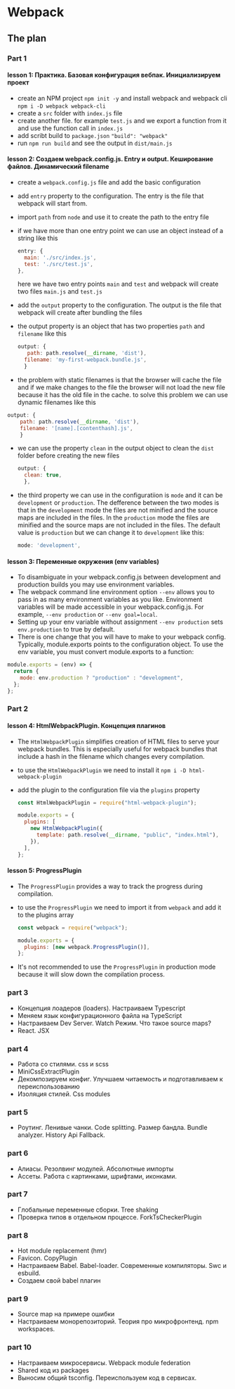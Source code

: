 # Webpack

## The plan

### Part 1

#### lesson 1: Практика. Базовая конфигурация вебпак. Инициализируем проект

- create an NPM project `npm init -y` and install webpack and webpack cli `npm i -D webpack webpack-cli`
- create a `src` folder with `index.js` file
- create another file. for example `test.js` and we export a function from it and use the function call in `index.js`
- add scribt build to `package.json` `"build": "webpack"`
- run `npm run build` and see the output in `dist/main.js`

#### lesson 2: Создаем webpack.config.js. Entry и output. Кеширование файлов. Динамический filename

- create a `webpack.config.js` file and add the basic configuration
- add `entry` property to the configuration. The entry is the file that webpack will start from.
- import `path` from `node` and use it to create the path to the entry file
- if we have more than one entry point we can use an object instead of a string like this

  ```js
  entry: {
    main: './src/index.js',
    test: './src/test.js',
  },
  ```

  here we have two entry points `main` and `test` and webpack will create two files `main.js` and `test.js`

- add the `output` property to the configuration. The output is the file that webpack will create after bundling the files
- the output property is an object that has two properties `path` and `filename` like this

  ```js
  output: {
     path: path.resolve(__dirname, 'dist'),
    filename: 'my-first-webpack.bundle.js',
    }
  ```

- the problem with static filenames is that the browser will cache the file and if we make changes to the file the browser will not load the new file because it has the old file in the cache. to solve this problem we can use dynamic filenames like this

```js
output: {
    path: path.resolve(__dirname, 'dist'),
    filename: '[name].[contenthash].js',
    }
```

- we can use the property `clean` in the output object to clean the `dist` folder before creating the new files

  ```js
  output: {
    clean: true,
    },
  ```

- the third property we can use in the configuratiion is `mode` and it can be `development` or `production`. The defference between the two modes is that in the `development` mode the files are not minified and the source maps are included in the files. In the `production` mode the files are minified and the source maps are not included in the files. The default value is `production` but we can change it to `development` like this:

  ```js
  mode: 'development',
  ```

#### lesson 3: Переменные окружения (env variables)

- To disambiguate in your webpack.config.js between development and production builds you may use environment variables.
- The webpack command line environment option `--env` allows you to pass in as many environment variables as you like. Environment variables will be made accessible in your webpack.config.js. For example, `--env production` or `--env goal=local`.
- Setting up your env variable without assignment `--env production` sets `env.production` to true by default.
- There is one change that you will have to make to your webpack config. Typically, module.exports points to the configuration object. To use the env variable, you must convert module.exports to a function:

```js
module.exports = (env) => {
  return {
    mode: env.production ? "production" : "development",
  };
};
```

### Part 2

#### lesson 4: HtmlWebpackPlugin. Концепция плагинов

- The `HtmlWebpackPlugin` simplifies creation of HTML files to serve your webpack bundles. This is especially useful for webpack bundles that include a hash in the filename which changes every compilation.
- to use the `HtmlWebpackPlugin` we need to install it `npm i -D html-webpack-plugin`
- add the plugin to the configuration file via the `plugins` property

  ```js
  const HtmlWebpackPlugin = require("html-webpack-plugin");

  module.exports = {
    plugins: [
      new HtmlWebpackPlugin({
        template: path.resolve(__dirname, "public", "index.html"),
      }),
    ],
  };
  ```

#### lesson 5: ProgressPlugin

- The `ProgressPlugin` provides a way to track the progress during compilation.
- to use the `ProgressPlugin` we need to import it from `webpack` and add it to the plugins array

  ```js
  const webpack = require("webpack");

  module.exports = {
    plugins: [new webpack.ProgressPlugin()],
  };
  ```

- It's not recommended to use the `ProgressPlugin` in production mode because it will slow down the compilation process.

### part 3

- Концепция лоадеров (loaders). Настраиваем Typescript
- Меняем язык конфигурационного файла на TypeScript
- Настраиваем Dev Server. Watch Режим. Что такое source maps?
- React. JSX

### part 4

- Работа со стилями. css и scss
- MiniCssExtractPlugin
- Декомпозируем конфиг. Улучшаем читаемость и подготавливаем к переиспользованию
- Изоляция стилей. Css modules

### part 5

- Роутинг. Ленивые чанки. Code splitting. Размер бандла. Bundle analyzer. History Api Fallback.

### part 6

- Алиасы. Резолвинг модулей. Абсолютные импорты
- Ассеты. Работа с картинками, шрифтами, иконками.

### part 7

- Глобальные переменные сборки. Tree shaking
- Проверка типов в отдельном процессе. ForkTsCheckerPlugin

### part 8

- Hot module replacement (hmr)
- Favicon. CopyPlugin
- Настраиваем Babel. Babel-loader. Современные компиляторы. Swc и esbuild.
- Создаем свой babel плагин

### part 9

- Source map на примере ошибки
- Настраиваем монорепозиторий. Теория про микрофронтенд. npm workspaces.

### part 10

- Настраиваем микросервисы. Webpack module federation
- Shared код из packages
- Выносим общий tsconfig. Переиспользуем код в сервисах.
